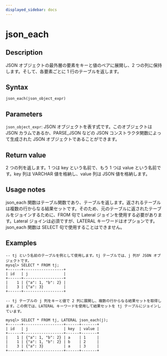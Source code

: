 ```yaml
---
displayed_sidebar: docs
---
```


# json_each

## Description

JSON オブジェクトの最外層の要素をキーと値のペアに展開し、2 つの列に保持します。そして、各要素ごとに 1 行のテーブルを返します。

## Syntax

```Haskell
json_each(json_object_expr)
```

## Parameters

`json_object_expr`: JSON オブジェクトを表す式です。このオブジェクトは JSON カラムであるか、PARSE_JSON などの JSON コンストラクタ関数によって生成された JSON オブジェクトであることができます。

## Return value

2 つの列を返します。1 つは key という名前で、もう 1 つは value という名前です。key 列は VARCHAR 値を格納し、value 列は JSON 値を格納します。

## Usage notes

json_each 関数はテーブル関数であり、テーブルを返します。返されるテーブルは複数の行からなる結果セットです。そのため、元のテーブルに返されたテーブルをジョインするために、FROM 句で Lateral ジョインを使用する必要があります。Lateral ジョインは必須ですが、LATERAL キーワードはオプションです。json_each 関数は SELECT 句で使用することはできません。

## Examples

```plaintext
-- tj という名前のテーブルを例として使用します。tj テーブルでは、j 列が JSON オブジェクトです。
mysql> SELECT * FROM tj;
+------+------------------+
| id   | j                |
+------+------------------+
|    1 | {"a": 1, "b": 2} |
|    3 | {"a": 3}         |
+------+------------------+

-- tj テーブルの j 列をキーと値で 2 列に展開し、複数の行からなる結果セットを取得します。この例では、LATERAL キーワードを使用して結果セットを tj テーブルにジョインしています。

mysql> SELECT * FROM tj, LATERAL json_each(j);
+------+------------------+------+-------+
| id   | j                | key  | value |
+------+------------------+------+-------+
|    1 | {"a": 1, "b": 2} | a    | 1     |
|    1 | {"a": 1, "b": 2} | b    | 2     |
|    3 | {"a": 3}         | a    | 3     |
+------+------------------+------+-------+
```